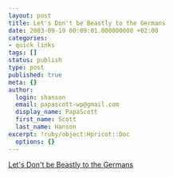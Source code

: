```yaml
---
layout: post
title: Let's Don't be Beastly to the Germans
date: 2003-09-19 00:09:01.000000000 +02:00
categories:
- quick links
tags: []
status: publish
type: post
published: true
meta: {}
author:
  login: shanson
  email: papascott-wp@gmail.com
  display_name: PapaScott
  first_name: Scott
  last_name: Hanson
excerpt: !ruby/object:Hpricot::Doc
  options: {}
---
```

<p><a title="drill sergeants, but no bulldozers" a href="http://www.chicagoboyz.net/archives/001510.html">Let's Don't be Beastly to the Germans</a></p>
